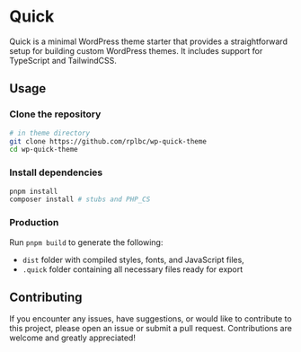 # Quick

Quick is a minimal WordPress theme starter that provides a straightforward setup for building custom WordPress themes. It includes support for TypeScript and TailwindCSS.

## Usage

### Clone the repository

```bash
# in theme directory
git clone https://github.com/rplbc/wp-quick-theme
cd wp-quick-theme
```

### Install dependencies

```bash
pnpm install
composer install # stubs and PHP_CS
```

### Production

Run `pnpm build` to generate the following:

- `dist` folder with compiled styles, fonts, and JavaScript files,
- `.quick` folder containing all necessary files ready for export

## Contributing

If you encounter any issues, have suggestions, or would like to contribute to this project, please open an issue or submit a pull request. Contributions are welcome and greatly appreciated!

